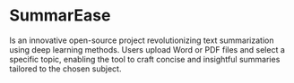 # SummarEase

Is an innovative open-source project revolutionizing text summarization using deep learning methods. Users upload Word or PDF files and select a specific topic, enabling the tool to craft concise and insightful summaries tailored to the chosen subject.
